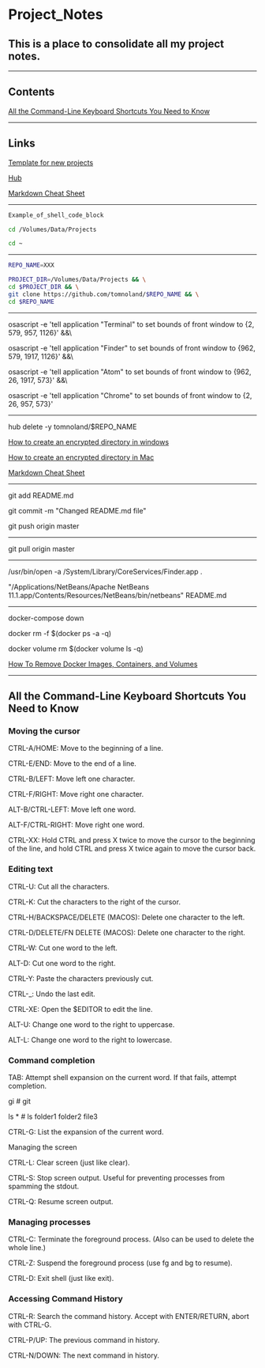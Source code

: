 # Project_Notes

## This is a place to consolidate all my project notes.

---

## Contents

[All the Command-Line Keyboard Shortcuts You Need to Know](#all-the-command-line-keyboard-shortcuts-you-need-to-know)

---

## Links

[Template for new projects](https://github.com/tomnoland/New-Project-Template/generate)

[Hub](https://hub.github.com/)

[Markdown Cheat Sheet](https://www.markdownguide.org/cheat-sheet/)


---



```sh
Example_of_shell_code_block
```

```sh
cd /Volumes/Data/Projects
```
```sh
cd ~
```

---

```sh
REPO_NAME=XXX
```

```sh
PROJECT_DIR=/Volumes/Data/Projects && \
cd $PROJECT_DIR && \
git clone https://github.com/tomnoland/$REPO_NAME && \
cd $REPO_NAME
```

---

osascript -e 'tell application "Terminal" to set bounds of front window to {2, 579, 957, 1126}' &&\

osascript -e 'tell application "Finder" to set bounds of front window to {962, 579, 1917, 1126}' &&\

osascript -e 'tell application "Atom" to set bounds of front window to {962, 26, 1917, 573}' &&\

osascript -e 'tell application "Chrome" to set bounds of front window to {2, 26, 957, 573}'

---

hub delete -y tomnoland/$REPO_NAME

[How to create an encrypted directory in windows](https://www.tomsguide.com/us/encrypt-files-windows,news-18314.html)

[How to create an encrypted directory in Mac](https://www.howtogeek.com/183826/how-to-create-an-encrypted-file-container-disk-image-on-a-mac/)

[Markdown Cheat Sheet](https://www.markdownguide.org/cheat-sheet/)

---

git add README.md

git commit -m "Changed README.md file"

git push origin master

---

git pull origin master

---

/usr/bin/open -a /System/Library/CoreServices/Finder.app .

"/Applications/NetBeans/Apache NetBeans 11.1.app/Contents/Resources/NetBeans/bin/netbeans" README.md

---

docker-compose down

docker rm -f $(docker ps -a -q)

docker volume rm $(docker volume ls -q)

[How To Remove Docker Images, Containers, and Volumes](https://www.digitalocean.com/community/tutorials/how-to-remove-docker-images-containers-and-volumes)



---

## All the Command-Line Keyboard Shortcuts You Need to Know

### Moving the cursor

CTRL-A/HOME: Move to the beginning of a line.

CTRL-E/END: Move to the end of a line.

CTRL-B/LEFT: Move left one character.

CTRL-F/RIGHT: Move right one character.

ALT-B/CTRL-LEFT: Move left one word.

ALT-F/CTRL-RIGHT: Move right one word.

CTRL-XX: Hold CTRL and press X twice to move the cursor to the beginning of the line, and hold CTRL and press X twice again to move the cursor back.

### Editing text

CTRL-U: Cut all the characters.

CTRL-K: Cut the characters to the right of the cursor.

CTRL-H/BACKSPACE/DELETE (MACOS): Delete one character to the left.

CTRL-D/DELETE/FN DELETE (MACOS): Delete one character to the right.

CTRL-W: Cut one word to the left.

ALT-D: Cut one word to the right.

CTRL-Y: Paste the characters previously cut.

CTRL-_: Undo the last edit.

CTRL-XE: Open the $EDITOR to edit the line.

ALT-U: Change one word to the right to uppercase.

ALT-L: Change one word to the right to lowercase.

### Command completion

TAB: Attempt shell expansion on the current word. If that fails, attempt completion.

gi<TAB>     # git

ls *<TAB>   # ls folder1 folder2 file3

CTRL-G: List the expansion of the current word.

Managing the screen

CTRL-L: Clear screen (just like clear).

CTRL-S: Stop screen output. Useful for preventing processes from spamming the stdout.

CTRL-Q: Resume screen output.

### Managing processes

CTRL-C: Terminate the foreground process. (Also can be used to delete the whole line.)

CTRL-Z: Suspend the foreground process (use fg and bg to resume).

CTRL-D: Exit shell (just like exit).

### Accessing Command History

CTRL-R: Search the command history. Accept with ENTER/RETURN, abort with CTRL-G.

CTRL-P/UP: The previous command in history.

CTRL-N/DOWN: The next command in history.







